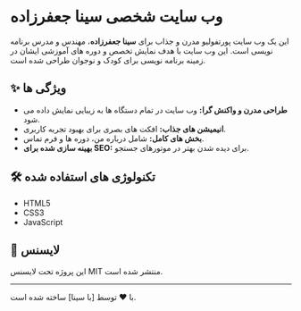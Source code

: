 # وب سایت شخصی سینا جعفرزاده

این یک وب سایت پورتفولیو مدرن و جذاب برای **سینا جعفرزاده**، مهندس و مدرس برنامه نویسی است. این وب سایت با هدف نمایش تخصص و دوره های آموزشی ایشان در زمینه برنامه نویسی برای کودک و نوجوان طراحی شده است.

## ✨ ویژگی ها

- **طراحی مدرن و واکنش گرا:** وب سایت در تمام دستگاه ها به زیبایی نمایش داده می شود.
- **انیمیشن های جذاب:** افکت های بصری برای بهبود تجربه کاربری.
- **بخش های کامل:** شامل درباره من، دوره ها و فرم تماس.
- **بهینه سازی شده برای SEO:** برای دیده شدن بهتر در موتورهای جستجو.

##
## 🛠️ تکنولوژی های استفاده شده

- HTML5
- CSS3
- JavaScript

## 📄 لایسنس

این پروژه تحت لایسنس MIT منتشر شده است.

---

با ❤️ توسط [با سینا] ساخته شده است.
